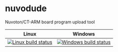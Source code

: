 # nuvodude
Nuvoton/CT-ARM board program upload tool

Linux|Windows
----- | ------
[![Linux build status](http://img.shields.io/travis/CytronTechnologies/nuvodude.svg)](https://travis-ci.org/CytronTechnologies/nuvodude) | [![Windows build status](https://ci.appveyor.com/api/projects/status/n79i3nxqj03bro49?svg=true)](https://ci.appveyor.com/project/bengchet/nuvodude-24chv)

